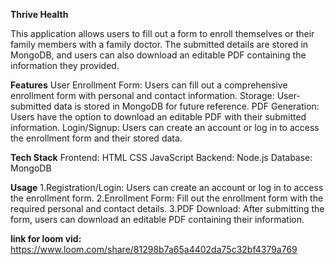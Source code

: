 **Thrive Health** 

This application allows users to fill out a form to enroll themselves or their family members with a family doctor. The submitted details are stored in MongoDB, and users can also download an editable PDF containing the information they provided.

**Features**
User Enrollment Form: Users can fill out a comprehensive enrollment form with personal and contact information.
Storage: User-submitted data is stored in MongoDB for future reference.
PDF Generation: Users have the option to download an editable PDF with their submitted information.
Login/Signup: Users can create an account or log in to access the enrollment form and their stored data.

**Tech Stack**
  Frontend:
    HTML
    CSS
    JavaScript
  Backend:
    Node.js
  Database:
    MongoDB


**Usage**
1.Registration/Login: Users can create an account or log in to access the enrollment form.
2.Enrollment Form: Fill out the enrollment form with the required personal and contact details.
3.PDF Download: After submitting the form, users can download an editable PDF containing their information.

**link for loom vid:**
https://www.loom.com/share/81298b7a65a4402da75c32bf4379a769

